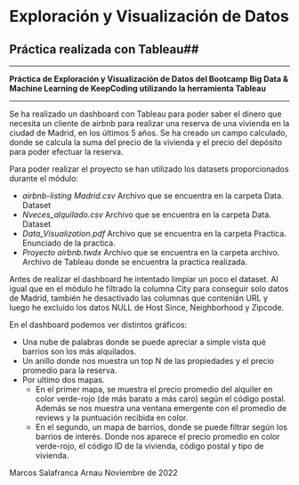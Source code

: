 # Exploración y Visualización de Datos  
## Práctica realizada con Tableau##

---

**Práctica de Exploración y Visualización de Datos del Bootcamp Big Data & Machine Learning de KeepCoding utilizando la herramienta Tableau**

---

Se ha realizado un dashboard con Tableau para poder saber el dinero que necesita un cliente de airbnb para realizar una reserva de una vivienda en la ciudad de Madrid, en los últimos 5 años. Se ha creado un campo calculado, donde se calcula la suma del precio de la vivienda y el precio del depósito para poder efectuar la reserva.

Para poder realizar el proyecto se han utilizado los datasets proporcionados durante el módulo:

+ *airbnb-listing Madrid.csv*  Archivo que se encuentra en la carpeta Data. Dataset
+ *Nveces_alquilado.csv*  Archivo que se encuentra en la carpeta Data. Dataset
+ *Data_Visualization.pdf*  Archivo que se encuentra en la carpeta Practica. Enunciado de la practica.
+ *Proyecto airbnb.twdx*  Archivo que se encuentra en la carpeta archivo. Archivo de Tableau donde se encuentra la practica realizada. 

Antes de realizar el dashboard he intentado limpiar un poco el dataset.  Al igual que en el módulo he filtrado la columna City para conseguir solo datos de Madrid, también he desactivado las columnas que contenián URL y luego he excluido los datos NULL de Host Since, Neighborhood y Zipcode.

En el dashboard podemos ver distintos gráficos:

+ Una nube de palabras donde se puede apreciar a simple vista qué barrios son los más alquilados.
+ Un anillo donde nos muestra un top N de las propiedades y el precio promedio para la reserva.
+ Por ultimo dos mapas.
     + En el primer mapa, se muestra el precio promedio del alquiler en color verde-rojo (de más barato a más caro) según el código postal. Además se nos muestra una ventana emergente con el promedio de reviews y la puntuación recibida en color.
     + En el segundo, un mapa de barrios, donde se puede filtrar según  los barrios de interés. Donde nos aparece el precio promedio en color verde-rojo, el código ID de la vivienda, código postal y tipo de vivienda.



    

Marcos Salafranca Arnau                    Noviembre de 2022